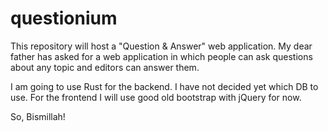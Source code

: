 # questionium
This repository will host a "Question & Answer" web application. My dear father has asked for a web application in which people can ask questions about any topic and editors can answer them.

I am going to use Rust for the backend. I have not decided yet which DB to use. For the frontend I will use good old bootstrap with jQuery for now.

So, Bismillah!
